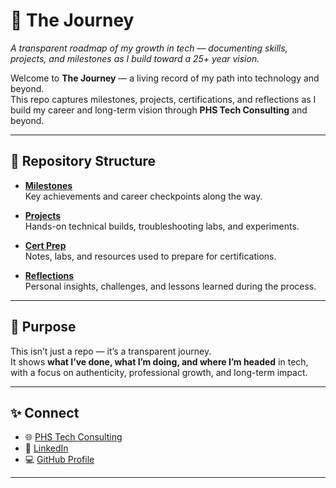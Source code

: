 # 🌟 The Journey  
_A transparent roadmap of my growth in tech — documenting skills, projects, and milestones as I build toward a 25+ year vision._  



Welcome to **The Journey** — a living record of my path into technology and beyond.  
This repo captures milestones, projects, certifications, and reflections as I build my career and long-term vision through **PHS Tech Consulting** and beyond.  

---

## 📂 Repository Structure  

- **[Milestones](milestones/README.md)**  
  Key achievements and career checkpoints along the way.  

- **[Projects](projects/README.md)**  
  Hands-on technical builds, troubleshooting labs, and experiments.  

- **[Cert Prep](cert-prep/README.md)**  
  Notes, labs, and resources used to prepare for certifications.  

- **[Reflections](reflections/README.md)**  
  Personal insights, challenges, and lessons learned during the process.  

---

## 🚀 Purpose  

This isn’t just a repo — it’s a transparent journey.  
It shows **what I’ve done, what I’m doing, and where I’m headed** in tech, with a focus on authenticity, professional growth, and long-term impact.  

---

## ✨ Connect  

- 🌐 [PHS Tech Consulting](https://phstechconsulting.com)  
- 💼 [LinkedIn](#)  
- 💻 [GitHub Profile](https://github.com/QuentisaPHS)  

---
